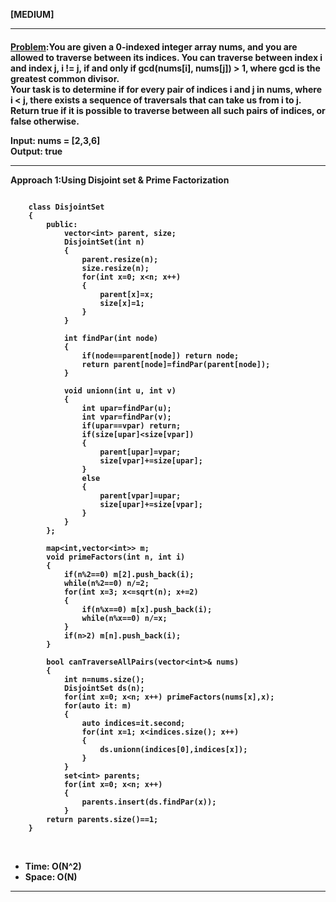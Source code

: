 <b>[MEDIUM]</b>
<br/>

<hr/>

<h4><a href="https://leetcode.com/problems/greatest-common-divisor-traversal/description/?envType=daily-question&envId=2024-02-25">Problem</a>:You are given a 0-indexed integer array nums, and you are allowed to traverse between its indices. You can traverse between index i and index j, i != j, if and only if gcd(nums[i], nums[j]) > 1, where gcd is the greatest common divisor.


<br/>
Your task is to determine if for every pair of indices i and j in nums, where i < j, there exists a sequence of traversals that can take us from i to j.
Return true if it is possible to traverse between all such pairs of indices, or false otherwise.
<br/>

<b>Input:</b> nums = [2,3,6]<br>
<b>Output:</b> true<br>

<hr>
<b>Approach 1:Using Disjoint set & Prime Factorization </b> 

<br/>

```

    class DisjointSet 
    {
        public:
            vector<int> parent, size;
            DisjointSet(int n) 
            {
                parent.resize(n);
                size.resize(n);
                for(int x=0; x<n; x++) 
                {
                    parent[x]=x;
                    size[x]=1;
                }
            }

            int findPar(int node) 
            {
                if(node==parent[node]) return node;
                return parent[node]=findPar(parent[node]);
            }

            void unionn(int u, int v) 
            {
                int upar=findPar(u);
                int vpar=findPar(v);
                if(upar==vpar) return;
                if(size[upar]<size[vpar]) 
                {
                    parent[upar]=vpar;
                    size[vpar]+=size[upar];
                }
                else 
                {
                    parent[vpar]=upar;
                    size[upar]+=size[vpar];
                }
            }
        };

        map<int,vector<int>> m;
        void primeFactors(int n, int i) 
        {
            if(n%2==0) m[2].push_back(i);
            while(n%2==0) n/=2;
            for(int x=3; x<=sqrt(n); x+=2) 
            { 
                if(n%x==0) m[x].push_back(i);
                while(n%x==0) n/=x; 
            }
            if(n>2) m[n].push_back(i);
        } 

        bool canTraverseAllPairs(vector<int>& nums) 
        {
            int n=nums.size();
            DisjointSet ds(n);
            for(int x=0; x<n; x++) primeFactors(nums[x],x);
            for(auto it: m)
            {
                auto indices=it.second;
                for(int x=1; x<indices.size(); x++)
                {
                    ds.unionn(indices[0],indices[x]);
                }
            }
            set<int> parents;
            for(int x=0; x<n; x++)
            {
                parents.insert(ds.findPar(x));
            }
        return parents.size()==1;
    }

```

<br/>
<ul>
<li>Time: O(N^2) </li>
<li>Space: O(N) </li>
</ul>
<hr>
